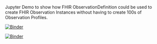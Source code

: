 Jupyter Demo to show how FHIR ObservationDefinition could be used to create FHIR Observation Instances without having to create 100s of Observation Profiles.

[![Binder](https://mybinder.org/badge_logo.svg)](https://mybinder.org/v2/gh/Healthedata1/OD-Demo/master)

[![Binder](https://mybinder.org/badge_logo.svg)](https://mybinder.org/v2/gh/Healthedata1/OD-Demo/master?filepath=obsdef.ipynb)

